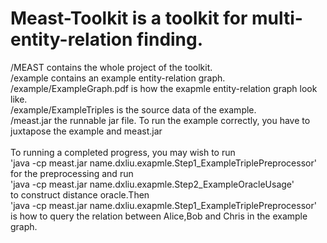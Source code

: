 # Meast-Toolkit is a toolkit for multi-entity-relation finding.
/MEAST contains the whole project of the toolkit.</br>
/example contains an example entity-relation graph.</br>
/example/ExampleGraph.pdf is how the exapmle entity-relation graph look like.</br>
/example/ExampleTriples is the source data of the example.</br>
/meast.jar the runnable jar file. To run the example correctly, you have to juxtapose the example and meast.jar 
</br></br>
To running a completed progress, you may wish to run </br>'java -cp meast.jar name.dxliu.exapmle.Step1_ExampleTriplePreprocessor'</br> for
the preprocessing and run </br>'java -cp meast.jar name.dxliu.exapmle.Step2_ExampleOracleUsage'</br> to construct distance oracle.Then </br>'java -cp meast.jar name.dxliu.exapmle.Step1_ExampleTriplePreprocessor'</br>
is how to query the relation between Alice,Bob and Chris in the example graph.
